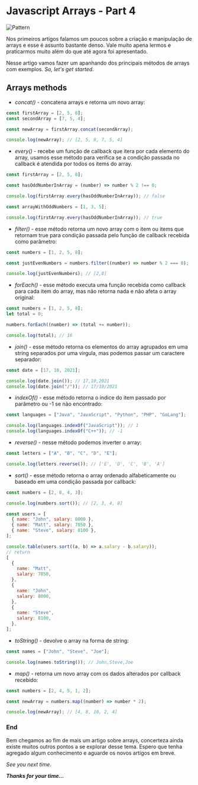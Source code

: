 # Javascript Arrays - Part 4

![Pattern](https://images.unsplash.com/photo-1458682625221-3a45f8a844c7?ixlib=rb-1.2.1&ixid=MnwxMjA3fDB8MHxwaG90by1wYWdlfHx8fGVufDB8fHx8&auto=format&fit=crop&w=1074&q=80)

Nos primeiros artigos falamos um poucos sobre a criação e manipulação de arrays e esse é assunto bastante denso. Vale muito apena lermos e praticarmos muito além do que até agora foi apresentado.

Nesse artigo vamos fazer um apanhando dos principais métodos de arrays com exemplos. _So, let's get started_.

## Arrays methods

- _concat()_ - concatena arrays e retorna um novo array:

```js
const firstArray = [2, 5, 8];
const secondArray = [7, 5, 4];

const newArray = firstArray.concat(secondArray);

console.log(newArray); // [2, 5, 8, 7, 5, 4]
```

- _every()_ - recebe um função de callback que itera por cada elemento do array, usamos esse método para verifica se a condição passada no callback é atendida por todos os items do array.

```js
const firstArray = [2, 5, 8];

const hasOddNumberInArray = (number) => number % 2 !== 0;

console.log(firstArray.every(hasOddNumberInArray)); // false

const arrayWithOddNumbers = [1, 3, 5];

console.log(firstArray.every(hasOddNumberInArray)); // true
```

- _filter()_ - esse método retorna um novo array com o item ou items que retornam true para condição passada pelo função de callback recebida como parâmetro:

```js
const numbers = [1, 2, 5, 8];

const justEvenNumbers = numbers.filter((number) => number % 2 === 0);

console.log(justEvenNumbers); // [2,8]
```

- _forEach()_ - esse método executa uma função recebida como callback para cada item do array, mas não retorna nada e não afeta o array original:

```js
const numbers = [1, 2, 5, 8];
let total = 0;

numbers.forEach((number) => (total += number));

console.log(total); // 16
```

- _join()_ - esse método retorna os elementos do array agrupados em uma string separados por uma virgula, mas podemos passar um caractere separador:

```js
const date = [17, 10, 2021];

console.log(date.join()); // 17,10,2021
console.log(date.join("/")); // 17/10/2021
```

- _indexOf()_ - esse método retorna o índice do item passado por parâmetro ou -1 se não encontrado:

```js
const languages = ["Java", "JavaScript", "Python", "PHP", "GoLang"];

console.log(languages.indexOf("JavaScript")); // 1
console.log(languages.indexOf("C++")); // -1
```

- _reverse()_ - nesse método podemos inverter o array:

```js
const letters = ["A", "B", "C", "D", "E"];

console.log(letters.reverse()); // ['E', 'D', 'C', 'B', 'A']
```

- _sort()_ - esse método retorna o array ordenado alfabeticamente ou baseado em uma condição passada por callback:

```js
const numbers = [2, 8, 4, 3];

console.log(numbers.sort()); // [2, 3, 4, 8]

const users = [
  { name: "John", salary: 8000 },
  { name: "Matt", salary: 7850 },
  { name: "Steve", salary: 8100 },
];

console.table(users.sort((a, b) => a.salary - b.salary));
// return
[
  {
    name: "Matt",
    salary: 7850,
  },
  {
    name: "John",
    salary: 8000,
  },
  {
    name: "Steve",
    salary: 8100,
  },
];
```

- _toString()_ - devolve o array na forma de string:

```js
const names = ["John", "Steve", "Joe"];

console.log(names.toString()); // John,Steve,Joe
```

- _map()_ - retorna um novo array com os dados alterados por callback recebido:

```js
const numbers = [2, 4, 5, 1, 2];

const newArray = numbers.map((number) => number * 2);

console.log(newArray); // [4, 8, 10, 2, 4]
```

### End

Bem chegamos ao fim de mais um artigo sobre arrays, concerteza ainda existe muitos outros pontos a se explorar desse tema. Espero que tenha agregado algum conhecimento e aguarde os novos artigos em breve.

_See you next time_.

**_Thanks for your time..._**
